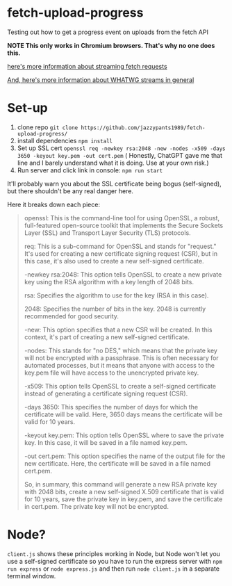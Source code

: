# fetch-upload-progress

Testing out how to get a progress event on uploads from the fetch API

**NOTE
This only works in Chromium browsers. That's why no one does this.**

[here's more information about streaming fetch requests](https://developer.chrome.com/articles/fetch-streaming-requests/)

[And, here's more information about WHATWG streams in general](https://web.dev/streams/)

# Set-up

1. clone repo `git clone https://github.com/jazzypants1989/fetch-upload-progress/`
2. install dependencies `npm install`
3. Set up SSL cert `openssl req -newkey rsa:2048 -new -nodes -x509 -days 3650 -keyout key.pem -out cert.pem` ( Honestly, ChatGPT gave me that line and I barely understand what it is doing. Use at your own risk.)
4. Run server and click link in console: `npm run start`

It'll probably warn you about the SSL certificate being bogus (self-signed), but there shouldn't be any real danger here.

Here it breaks down each piece:

> openssl: This is the command-line tool for using OpenSSL, a robust, full-featured open-source toolkit that implements the Secure Sockets Layer (SSL) and Transport Layer Security (TLS) protocols.
>
> req: This is a sub-command for OpenSSL and stands for "request." It's used for creating a new certificate signing request (CSR), but in this case, it's also used to create a new self-signed certificate.
> 
> -newkey rsa:2048: This option tells OpenSSL to create a new private key using the RSA algorithm with a key length of 2048 bits.
>
> rsa: Specifies the algorithm to use for the key (RSA in this case).
> 
>2048: Specifies the number of bits in the key. 2048 is currently recommended for good security.
> 
>-new: This option specifies that a new CSR will be created. In this context, it's part of creating a new self-signed certificate.
> 
>-nodes: This stands for "no DES," which means that the private key will not be encrypted with a passphrase. This is often necessary for automated processes, but it means that anyone with access to the key.pem file will have access to the unencrypted private key.
> 
>-x509: This option tells OpenSSL to create a self-signed certificate instead of generating a certificate signing request (CSR).
> 
>-days 3650: This specifies the number of days for which the certificate will be valid. Here, 3650 days means the certificate will be valid for 10 years.
> 
>-keyout key.pem: This option tells OpenSSL where to save the private key. In this case, it will be saved in a file named key.pem.
> 
>-out cert.pem: This option specifies the name of the output file for the new certificate. Here, the certificate will be saved in a file named cert.pem.
> 
>So, in summary, this command will generate a new RSA private key with 2048 bits, create a new self-signed X.509 certificate that is valid for 10 years, save the private key in key.pem, and save the certificate in cert.pem. The private key will not be encrypted.

# Node?

`client.js` shows these principles working in Node, but Node won't let you use a self-signed certificate so you have to run the express server with `npm run express` or `node express.js` and then run `node client.js` in a separate terminal window.
